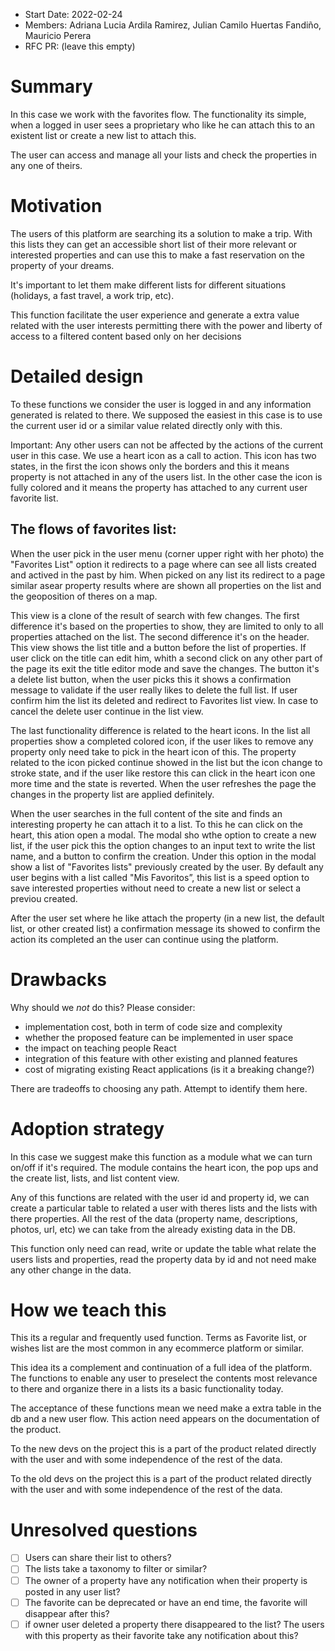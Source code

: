 - Start Date: 2022-02-24
- Members: Adriana Lucia Ardila Ramirez, Julian Camilo Huertas Fandiño, Mauricio Perera
- RFC PR: (leave this empty)

# Summary

In this case we work with the favorites flow. The functionality its simple, when a logged in user sees a proprietary who like he can attach this to an existent list or create a new list to attach this.

The user can access and manage all your lists and check the properties in any one of theirs.

# Motivation

The users of this platform are searching its a solution to make a trip. With this lists they can get an accessible short list of their more relevant or interested properties and can use this to make a fast reservation on the property of your dreams.

It's important to let them make different lists for different situations (holidays, a fast travel, a work trip, etc).

This function facilitate the user experience and generate a extra value related with the user interests permitting there with the power and liberty of access to a filtered content based only on her decisions

# Detailed design

To these functions we consider the user is logged in and any information generated is related to there. We supposed the easiest in this case is to use the current user id or a similar value related directly only with this.

Important: Any other users can not be affected by the actions of the current user in this case.
We use a heart icon as a call to action. This icon has two states, in the first the icon shows only the borders and this it means property is not attached in any of the users list. In the other case the icon is fully colored and it means the property has attached to any current user favorite list.

## The flows of favorites list:

When the user pick in the user menu (corner upper right with her photo) the "Favorites List" option it redirects to a page where can see all lists created and actived in the past by him. When picked on any list its redirect to a page similar asear property results where are shown all properties on the list and the geoposition of theres on a map.

This view is a clone of the result of search with few changes. The first difference it's based on the properties to show, they are limited to only to all properties attached on the list. The second difference it's on the header. This view shows the list title and a button before the list of properties. If user click on the title can edit him, whith a second click on any other part of the page its exit the title editor mode and save the changes. The button it's a delete list button, when the user picks this it shows a confirmation message to validate if the user really likes to delete the full list. If user confirm him the list its deleted and redirect to Favorites list view. In case to cancel the delete user continue in the list view.

The last functionality difference is related to the heart icons. In the list all properties show a completed colored icon, if the user likes to remove any property only need take to pick in the heart icon of this. The property related to the icon picked continue showed in the list but the icon change to stroke state, and if the user like restore this can click in the heart icon one more time and the state is reverted. When the user refreshes the page the changes in the property list are applied definitely.

When the user searches in the full content of the site and finds an interesting property he can attach it to a list. To this he can click on the heart, this ation open a modal. The modal sho wthe option to create a new list, if the user pick this the option changes to an input text to write the list name, and a button to confirm the creation. Under this option in the modal show a list of "Favorites lists" previously created by the user. By default any user begins with a list called "Mis Favoritos”, this list is a speed option to save interested properties without need to create a new list or select a previou created.

After the user set where he like attach the property (in a new list, the default list, or other created list) a confirmation message its showed to confirm the action its completed an the user can continue using the platform.

# Drawbacks

Why should we _not_ do this? Please consider:

- implementation cost, both in term of code size and complexity
- whether the proposed feature can be implemented in user space
- the impact on teaching people React
- integration of this feature with other existing and planned features
- cost of migrating existing React applications (is it a breaking change?)

There are tradeoffs to choosing any path. Attempt to identify them here.

# Adoption strategy

In this case we suggest make this function as a module what we can turn on/off if it's required. The module contains the heart icon, the pop ups and the create list, lists, and list content view.

Any of this functions are related with the user id and property id, we can create a particular table to related a user with theres lists and the lists with there properties. All the rest of the data (property name, descriptions, photos, url, etc) we can take from the already existing data in the DB.

This function only need can read, write or update the table what relate the users lists and properties, read the property data by id and not need make any other change in the data.

# How we teach this

This its a regular and frequently used function. Terms as Favorite list, or wishes list are the most common in any ecommerce platform or similar.

This idea its a complement and continuation of a full idea of the platform. The functions to enable any user to preselect the contents most relevance to there and organize there in a lists its a basic functionality today.

The acceptance of these functions mean we need make a extra table in the db and a new user flow. This action need appears on the documentation of the product.

To the new devs on the project this is a part of the product related directly with the user and with some independence of the rest of the data.

To the old devs on the project this is a part of the product related directly with the user and with some independence of the rest of the data.

# Unresolved questions

- [ ] Users can share their list to others?
- [ ] The lists take a taxonomy to filter or similar?
- [ ] The owner of a property have any notification when their property is posted in any user list?
- [ ] The favorite can be deprecated or have an end time, the favorite will disappear after this?
- [ ] if owner user deleted a property there disappeared to the list? The users with this property as their favorite take any notification about this?
